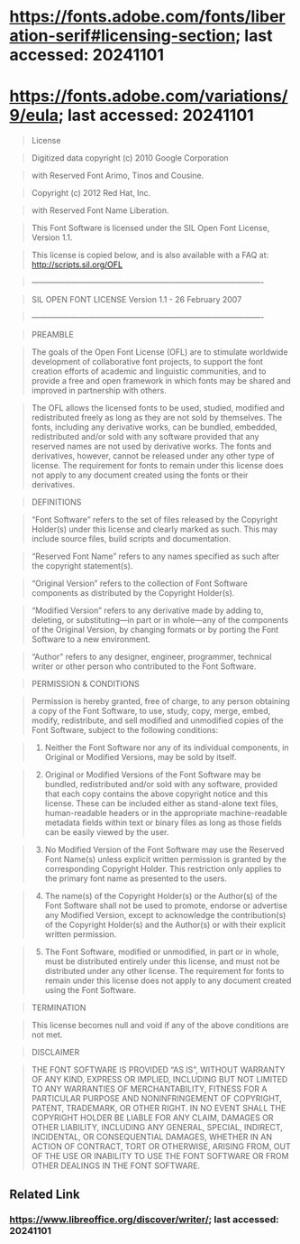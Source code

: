 
# https://fonts.adobe.com/fonts/liberation-serif#licensing-section; last accessed: 20241101


# https://fonts.adobe.com/variations/9/eula; last accessed: 20241101

> License

> Digitized data copyright (c) 2010 Google Corporation

> with Reserved Font Arimo, Tinos and Cousine.

> Copyright (c) 2012 Red Hat, Inc.

> with Reserved Font Name Liberation.

> This Font Software is licensed under the SIL Open Font License, Version 1.1.

> This license is copied below, and is also available with a FAQ at: http://scripts.sil.org/OFL

> —————————————————————————————-

> SIL OPEN FONT LICENSE Version 1.1 - 26 February 2007

> —————————————————————————————-

> PREAMBLE

> The goals of the Open Font License (OFL) are to stimulate worldwide development of collaborative font projects, to support the font creation efforts of academic and linguistic communities, and to provide a free and open framework in which fonts may be shared and improved in partnership with others.

> The OFL allows the licensed fonts to be used, studied, modified and redistributed freely as long as they are not sold by themselves. The fonts, including any derivative works, can be bundled, embedded, redistributed and/or sold with any software provided that any reserved names are not used by derivative works. The fonts and derivatives, however, cannot be released under any other type of license. The requirement for fonts to remain under this license does not apply to any document created using the fonts or their derivatives.

> DEFINITIONS

> “Font Software” refers to the set of files released by the Copyright Holder(s) under this license and clearly marked as such. This may include source files, build scripts and documentation.

> “Reserved Font Name” refers to any names specified as such after the copyright statement(s).

> “Original Version” refers to the collection of Font Software components as distributed by the Copyright Holder(s).

> “Modified Version” refers to any derivative made by adding to, deleting, or substituting—in part or in whole—any of the components of the Original Version, by changing formats or by porting the Font Software to a new environment.

> “Author” refers to any designer, engineer, programmer, technical writer or other person who contributed to the Font Software.

> PERMISSION & CONDITIONS

> Permission is hereby granted, free of charge, to any person obtaining a copy of the Font Software, to use, study, copy, merge, embed, modify, redistribute, and sell modified and unmodified copies of the Font Software, subject to the following conditions:

> 1) Neither the Font Software nor any of its individual components, in Original or Modified Versions, may be sold by itself.

> 2) Original or Modified Versions of the Font Software may be bundled, redistributed and/or sold with any software, provided that each copy contains the above copyright notice and this license. These can be included either as stand-alone text files, human-readable headers or in the appropriate machine-readable metadata fields within text or binary files as long as those fields can be easily viewed by the user.

> 3) No Modified Version of the Font Software may use the Reserved Font Name(s) unless explicit written permission is granted by the corresponding Copyright Holder. This restriction only applies to the primary font name as presented to the users.

> 4) The name(s) of the Copyright Holder(s) or the Author(s) of the Font Software shall not be used to promote, endorse or advertise any Modified Version, except to acknowledge the contribution(s) of the Copyright Holder(s) and the Author(s) or with their explicit written permission.

> 5) The Font Software, modified or unmodified, in part or in whole, must be distributed entirely under this license, and must not be distributed under any other license. The requirement for fonts to remain under this license does not apply to any document created using the Font Software.

> TERMINATION

> This license becomes null and void if any of the above conditions are not met.

> DISCLAIMER

> THE FONT SOFTWARE IS PROVIDED “AS IS”, WITHOUT WARRANTY OF ANY KIND, EXPRESS OR IMPLIED, INCLUDING BUT NOT LIMITED TO ANY WARRANTIES OF MERCHANTABILITY, FITNESS FOR A PARTICULAR PURPOSE AND NONINFRINGEMENT OF COPYRIGHT, PATENT, TRADEMARK, OR OTHER RIGHT. IN NO EVENT SHALL THE COPYRIGHT HOLDER BE LIABLE FOR ANY CLAIM, DAMAGES OR OTHER LIABILITY, INCLUDING ANY GENERAL, SPECIAL, INDIRECT, INCIDENTAL, OR CONSEQUENTIAL DAMAGES, WHETHER IN AN ACTION OF CONTRACT, TORT OR OTHERWISE, ARISING FROM, OUT OF THE USE OR INABILITY TO USE THE FONT SOFTWARE OR FROM OTHER DEALINGS IN THE FONT SOFTWARE.
>

## Related Link

### https://www.libreoffice.org/discover/writer/; last accessed: 20241101

